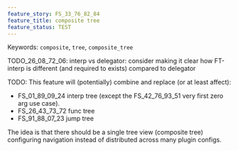 ```yaml
---
feature_story: FS_33_76_82_84
feature_title: composite tree
feature_status: TEST
---
```

Keywords: `composite`, `tree`, `composite_tree`

TODO_26_08_72_06: interp vs delegator: consider making it clear how FT-interp is different (and required to exists) compared to delegator

TODO: This feature will (potentially) combine and replace (or at least affect):
*   FS_01_89_09_24 interp tree (except the FS_42_76_93_51 very first zero arg use case).
*   FS_26_43_73_72 func tree
*   FS_91_88_07_23 jump tree

The idea is that there should be a single tree view (composite tree) configuring navigation
instead of distributed across many plugin configs.

